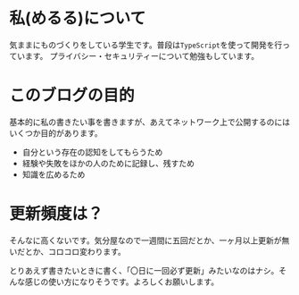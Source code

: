 # 私(めるる)について

気ままにものづくりをしている学生です。普段は`TypeScript`を使って開発を行っています。
プライバシー・セキュリティーについて勉強もしています。

# このブログの目的

基本的に私の書きたい事を書きますが、あえてネットワーク上で公開するのにはいくつか目的があります。

- 自分という存在の認知をしてもらうため
- 経験や失敗をほかの人のために記録し、残すため
- 知識を広めるため

# 更新頻度は？

そんなに高くないです。気分屋なので一週間に五回だとか、一ヶ月以上更新が無いだとか、コロコロ変わります。

とりあえず書きたいときに書く、「〇日に一回必ず更新」みたいなのはナシ。そんな感じの使い方になりそうです。よろしくお願いします。
